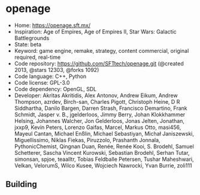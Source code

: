 # openage

- Home: https://openage.sft.mx/
- Inspiration: Age of Empires, Age of Empires II, Star Wars: Galactic Battlegrounds
- State: beta
- Keyword: game engine, remake, strategy, content commercial, original required, real-time
- Code repository: https://github.com/SFTtech/openage.git (@created 2013, @stars 12303, @forks 1092)
- Code language: C++, Python
- Code license: GPL-3.0
- Code dependency: OpenGL, SDL
- Developer: Akritas Akritidis, Alex Antonov, Andrew Eikum, Andrew Thompson, azrdev, Birch-san, Charles Pigott, Christoph Heine, D R Siddhartha, Danilo Bargen, Darren Strash, Francisco Demartino, Frank Schmidt, Jasper v. B., jgelderloos, Jimmy Berry, Johan Klokkhammer Helsing, Johannes Walcher, Jon Gelderloos, Jonas Jelten, Jonathan, jxxp9, Kevin Peters, Lorenzo Gaifas, Marcel, Markus Otto, masi456, Mayeul Cantan, Michael Enßlin, Michael Sebastiyan, Michał Janiszewski, Miguellissimo, Niklas Fiekas, Piruzzolo, Prashanth Jonnala, PythonicChemist, Qingnan Duan, Renée, Renée Kooi, S. Brodehl, Samuel Schetterer, Sascha Vincent Kurowski, Sebastian Brodehl, Serhan Tutar, simonsan, spjoe, teaalltr, Tobias Feldballe Petersen, Tushar Maheshwari, Velkan, VelorumS, Wilco Kusee, Wojciech Nawrocki, Yvan Burrie, zoli111

## Building
